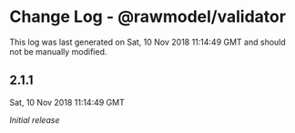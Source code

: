 # Change Log - @rawmodel/validator

This log was last generated on Sat, 10 Nov 2018 11:14:49 GMT and should not be manually modified.

## 2.1.1
Sat, 10 Nov 2018 11:14:49 GMT

*Initial release*


